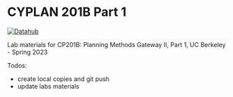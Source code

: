 # CYPLAN 201B Part 1 

[![Datahub](https://img.shields.io/badge/launch-datahub-blue)](https://datahub.berkeley.edu/hub/user-redirect/git-pull?repo=https%3A%2F%2Fgithub.com%2Fmeiqingli%2FCP201B-Spr23&urlpath=tree%2FCP201B-Spr23%2F&branch=main)

Lab materials for CP201B: Planning Methods Gateway II, Part 1, UC Berkeley - Spring 2023

Todos:
- create local copies and git push
- update labs materials

